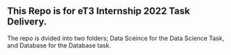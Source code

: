 ## This Repo is for eT3 Internship 2022 Task Delivery. 

The repo is dvided into two folders; Data Sceince for the Data Science Task, and Database for the Database task.
